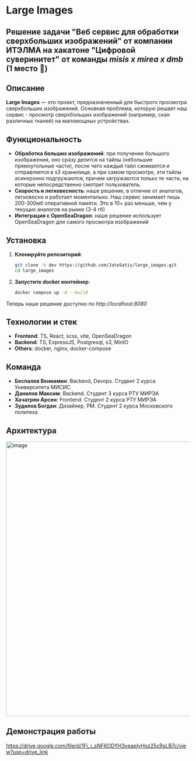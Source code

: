 # Large Images
## Решение задачи "Веб сервис для обработки сверхбольших изображений" от компании ИТЭЛМА на хакатоне "Цифровой суверинитет" от команды *misis x mirea x dmb* (1 место 🥇)

## Описание

**Large Images** — это проект, предназначенный для быстрого просмотра сверхбольших изображений. Основная проблема, которую решает наш сервис - просмотр сверхбольших изображений (например, скан различных тканей) на маломощных устройствах. 

## Функциональность

- **Обработка больших изображений**: при получении большого изображения, оно сразу делится на тайлы (небольшие прямоугольные части), после чего каждый тайл сжимается и отправляется в s3 хранилище, а при самом просмотре, эти тайлы асинхронно подгружаются, причем загружаются только те части, на которые непосредственно смотрит пользователь.
- **Скорость и легковесность**: наше решение, в отличие от аналогов, легковесно и работает моментально. Наш сервис занимает лишь 200-300мб оперативной памяти. Это в 10+ раз меньше, чем у текущих аналогов на рынке (3-4 гб)
- **Интеграция с OpenSeaDragon**: наше решение использует OpenSeaDragon для самого просмотра изображений  

## Установка

1. **Клонируйте репозиторий**:

   ```bash
   git clone -b dev https://github.com/JateSatis/large_images.git
   cd large_images
2. **Запустите docker контейнер**:
   ```bash
   docker compose up -d --build
Теперь наше решение доступно по *http://localhost:8080*

## Технологии и стек
- **Frontend**: TS, React, scss, vite, OpenSeaDragon
- **Backend**: TS, ExpressJS, Postgresql, s3, MinIO
- **Others**: docker, nginx, docker-compose
## Команда
- **Беспалов Вениамин**: Backend, Devops. Студент 2 курса Университета МИСИС
- **Данилов Максим**: Backend. Студент 3 курса РТУ МИРЭА
- **Хачатрян Арсен**: Frontend. Студент 2 курса РТУ МИРЭА
- **Зудилов Богдан**: Дизайнер, РМ. Студент 2 курса Московского политеха

## Архитектура
<img width="751" alt="image" src="https://github.com/user-attachments/assets/6549d26e-e82a-4fc7-8e27-4a31a2d614c5" />

## Демонстрация работы
https://drive.google.com/file/d/1Fi_j_sNF6ODYH3veapIyHoz25cRsLB7c/view?usp=drive_link
